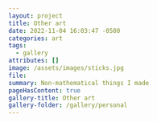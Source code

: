 ```yaml
---
layout: project
title: Other art
date: 2022-11-04 16:03:47 -0500
categories: art
tags:
  - gallery
attributes: []
image: /assets/images/sticks.jpg
file: 
summary: Non-mathematical things I made
pageHasContent: true
gallery-title: Other art
gallery-folder: /gallery/personal
---
```

